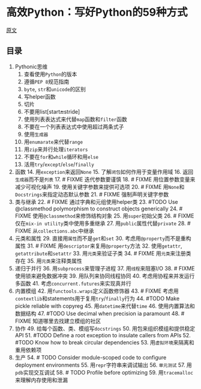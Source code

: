 # 高效Python：写好Python的59种方式

[原文](https://github.com/SigmaQuan/Better-Python-59-Ways)

## 目录

1. Pythonic思维
    1. 查看使用`Python`的版本
    2. 遵循`PEP 8`规范指南
    3. `byte`, `str`和`unicode`的区别
    4. 写helper函数
    5. 切片
    6. 不要用list[start:end:stride]
    7. 使用列表表达式来代替`map`函数和`filter`函数
    8. 不要在一个列表表达式中使用超过两条式子
    9. 使用`生成器`
    10. 用`enumarate`来代替`range`
    11. 用`zip`来并行处理`iterators`
    12. 不要在`for`和`while`循环和用`else`
    13. 活用`try`/`except`/`else`/`finally`
2. 函数
    14.  用`exception`来返回`None`
    15.  了解`闭包`如何作用于变量作用域
    16.  返回`生成器`而不是`列表`
    17.  # FIXME 迭代参数要谨慎
    18.  # FIXME 用位置参数变量来减少可视化噪声
    19.  使用关键字参数来提供可选项
    20.  # FIXME 用`None`和`Docstrings`来指定动态默认参数
    21.  # FIXME 强制声明关键字参数
3.   类与继承
    22.  # FIXME 通过字典和元组使用helper类
    23. #TODO Use @classmethod polymorphism to construct objects generically
    24. # FIXME 使用`@classmethod`来修饰结构对象
    25. 用`super`初始父类
    26. # FIXME 仅在`mix-in utility`类中使用多重继承
    27. 用`public`属性代替`private`
    28. # FIXME 从`collections.abc`中继承
4.  元类和属性
    29. 直接用`属性`而不是`get`和`set`
    30. 考虑用`@property`而不是重构属性
    31. # FIXME 用`descriptor`来复用`@property`方法
    32. 使用`getattr`, `getattribute`和`setattr`
    33. 用`元类`来验证子类
    34. # FIXME 用`元类`来注册类存在
    35. 用`元类`来注释类属性
5.  递归于并行
    36. 用`subprocess`来管理子进程
    37. 用`线程`来阻塞I/O
    38. # FIXME 使用锁来避免数据冲突
    39. 用队列来协同线程协同
    40. 考虑用协程来并发运行多函数
    41. 考虑`concurrent.futures`来实现真并行
6.  内置模组
    42. 用`functools.wraps`定义函数修饰器
    43. # FIXME 考虑用`contextlib`和statements用于复用`try`/`finally`行为
    44. #TODO Make pickle reliable with copyreg
    45. 用`datetime`来代替`time`
    46. 使用内置算法和数据结构
    47. #TODO Use decimal when precision ia paramount
    48. # FIXME 知道哪里去找建立模组的社区
7.  协作
    49. 给每个函数、类、模组写`docstrings`
    50. 用包来组织模组和提供稳定API
    51. #TODO Define a root exception to insulate callers from APIs
    52. #TODO Know how to break circular dependencies
    53. 用`虚拟环境`来隔离和重用依赖项
8.  生产
    54. # TODO Consider module-scoped code to configure deployment environments
    55. 用`repr`字符串来调试输出
    56. `单元测试`
    57. 用`pdb`实现交互调试
    58. # TODO Profile before optimizing
    59. 用`tracemalloc`来理解内存使用和泄漏